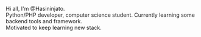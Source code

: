 Hi all, I'm @Hasininjato.  
Python/PHP developer, computer science student. 
Currently learning some backend tools and framework.  
Motivated to keep learning new stack.
